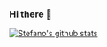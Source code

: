 ### Hi there 👋

[![Stefano's github stats](https://github-readme-stats.vercel.app/api?username=massastrello)](https://github.com/anuraghazra/github-readme-stats)

<!--
**massastrello/massastrello** is a ✨ _special_ ✨ repository because its `README.md` (this file) appears on your GitHub profile.

Here are some ideas to get you started:

- 🔭 I’m currently working on ...
- 🌱 I’m currently learning ...
- 👯 I’m looking to collaborate on ...
- 🤔 I’m looking for help with ...
- 💬 Ask me about ...
- 📫 How to reach me: ...
- 😄 Pronouns: ...
- ⚡ Fun fact: ...
-->
